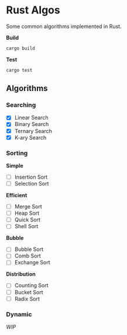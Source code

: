 # Rust Algos
Some common algorithms implemented in Rust.

**Build**
```sh
cargo build
```

**Test**
``` sh
cargo test
```

## Algorithms

### Searching

- [x] Linear Search
- [x] Binary Search
- [x] Ternary Search
- [x] K-ary Search

### Sorting

**Simple**
- [ ] Insertion Sort
- [ ] Selection Sort

**Efficient**
- [ ] Merge Sort
- [ ] Heap Sort
- [ ] Quick Sort
- [ ] Shell Sort

**Bubble**
- [ ] Bubble Sort
- [ ] Comb Sort
- [ ] Exchange Sort

**Distribution**
- [ ] Counting Sort
- [ ] Bucket Sort
- [ ] Radix Sort

### Dynamic

*WIP*
